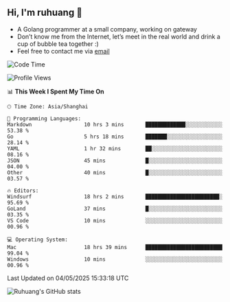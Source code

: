 ## Hi, I'm ruhuang 👋

- A Golang programmer at a small company, working on gateway
- Don’t know me from the Internet, let’s meet in the real world and drink a cup of bubble tea together :)
- Feel free to contact me via [email](mailto:ruhuang2001@gmail.com)
<!--START_SECTION:waka-->
![Code Time](http://img.shields.io/badge/Code%20Time-500%20hrs%2040%20mins-blue)

![Profile Views](http://img.shields.io/badge/Profile%20Views-1-blue)

📊 **This Week I Spent My Time On** 

```text
🕑︎ Time Zone: Asia/Shanghai

💬 Programming Languages: 
Markdown                 10 hrs 3 mins       █████████████░░░░░░░░░░░░   53.38 % 
Go                       5 hrs 18 mins       ███████░░░░░░░░░░░░░░░░░░   28.14 % 
YAML                     1 hr 32 mins        ██░░░░░░░░░░░░░░░░░░░░░░░   08.16 % 
JSON                     45 mins             █░░░░░░░░░░░░░░░░░░░░░░░░   04.00 % 
Other                    40 mins             █░░░░░░░░░░░░░░░░░░░░░░░░   03.57 % 

🔥 Editors: 
Windsurf                 18 hrs 2 mins       ████████████████████████░   95.69 % 
GoLand                   37 mins             █░░░░░░░░░░░░░░░░░░░░░░░░   03.35 % 
VS Code                  10 mins             ░░░░░░░░░░░░░░░░░░░░░░░░░   00.96 % 

💻 Operating System: 
Mac                      18 hrs 39 mins      █████████████████████████   99.04 % 
Windows                  10 mins             ░░░░░░░░░░░░░░░░░░░░░░░░░   00.96 % 
```


 Last Updated on 04/05/2025 15:33:18 UTC
<!--END_SECTION:waka-->

![Ruhuang's GitHub stats](https://github-readme-stats.vercel.app/api?username=ruhuang2001&count_private=true&hide_title=true&show_icons=true&theme=vue)

